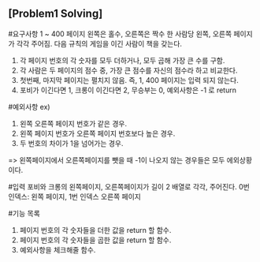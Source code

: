## [Problem1 Solving]

#요구사항
1 ~ 400 페이지
왼쪽은 홀수, 오른쪽은 짝수
한 사람당 왼쪽, 오른쪽 페이지가 각각 주어짐.
다음 규칙의 게임을 이긴 사람이 책을 갖는다.

1. 각 페이지 번호의 각 숫자를 모두 더하거나, 모두 곱해 가장 큰 수를 구함.
2. 각 사람은 두 페이지의 점수 중, 가장 큰 점수를 자신의 점수라 하고 비교한다.
3. 첫번째, 마지막 페이지는 펼치지 않음. 즉, 1, 400 페이지는 입력 되지 않는다.
4. 포비가 이긴다면 1, 크롱이 이긴다면 2, 무승부는 0, 예외사항은 -1 로 return

#예외사항
ex)

1. 왼쪽 오른쪽 페이지 번호가 같은 경우.
2. 왼쪽 페이지 번호가 오른쪽 페이지 번호보다 높은 경우.
3. 두 번호의 차이가 1을 넘어가는 경우.

=> 왼쪽페이지에서 오른쪽페이지를 뺏을 때 -1이 나오지 않는 경우들은 모두 에외상황이다.

#입력
포비와 크롱의 왼쪽페이지, 오른쪽페이지가 길이 2 배열로 각각, 주어진다.
0번 인덱스: 왼쪽 페이지, 1번 인덱스 오른쪽 페이지

#기능 목록

1. 페이지 번호의 각 숫자들을 더한 값을 return 할 함수.
2. 페이지 번호의 각 숫자들을 곱한 값을 return 할 함수.
3. 예외사항을 체크해줄 함수.
